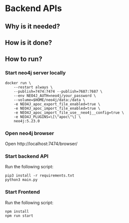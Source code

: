 # Backend APIs
## Why is it needed?


## How is it done?

## How to run?
### Start neo4j server locally
```
docker run \
    --restart always \
    --publish=7474:7474 --publish=7687:7687 \
    --env NEO4J_AUTH=neo4j/your_password \
    --volume=$HOME/neo4j/data:/data \
    -e NEO4J_apoc_export_file_enabled=true \
    -e NEO4J_apoc_import_file_enabled=true \
    -e NEO4J_apoc_import_file_use__neo4j__config=true \
    -e NEO4J_PLUGINS=\[\"apoc\"\] \
    neo4j:5.23.0 
```

### Open neo4j browser
Open http://localhost:7474/browser/

### Start backend API
Run the following script:
```
pip3 install -r requirements.txt
python3 main.py
```

### Start Frontend
Run the following script:
```
npm install
npm run start
```